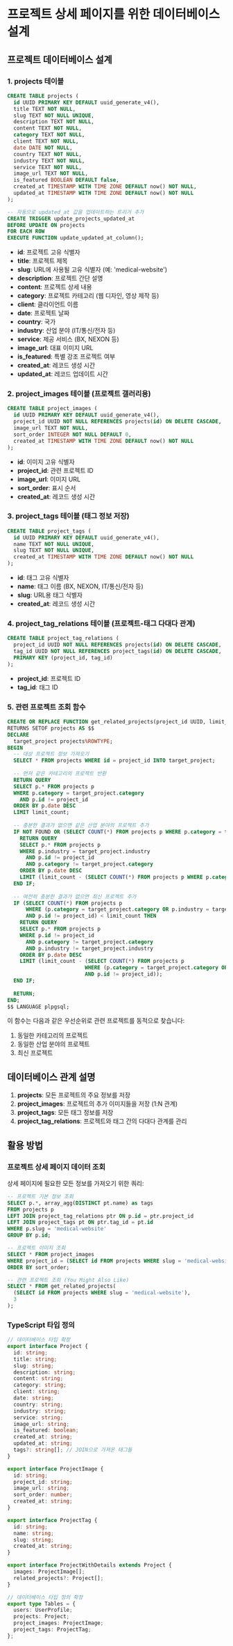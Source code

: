 # 프로젝트 상세 페이지를 위한 데이터베이스 설계

## 프로젝트 데이터베이스 설계

### 1. projects 테이블

```sql
CREATE TABLE projects (
  id UUID PRIMARY KEY DEFAULT uuid_generate_v4(),
  title TEXT NOT NULL,
  slug TEXT NOT NULL UNIQUE,
  description TEXT NOT NULL,
  content TEXT NOT NULL,
  category TEXT NOT NULL,
  client TEXT NOT NULL,
  date DATE NOT NULL,
  country TEXT NOT NULL,
  industry TEXT NOT NULL,
  service TEXT NOT NULL,
  image_url TEXT NOT NULL,
  is_featured BOOLEAN DEFAULT false,
  created_at TIMESTAMP WITH TIME ZONE DEFAULT now() NOT NULL,
  updated_at TIMESTAMP WITH TIME ZONE DEFAULT now() NOT NULL
);

-- 자동으로 updated_at 값을 업데이트하는 트리거 추가
CREATE TRIGGER update_projects_updated_at
BEFORE UPDATE ON projects
FOR EACH ROW
EXECUTE FUNCTION update_updated_at_column();
```

- **id**: 프로젝트 고유 식별자
- **title**: 프로젝트 제목
- **slug**: URL에 사용될 고유 식별자 (예: 'medical-website')
- **description**: 프로젝트 간단 설명
- **content**: 프로젝트 상세 내용
- **category**: 프로젝트 카테고리 (웹 디자인, 영상 제작 등)
- **client**: 클라이언트 이름
- **date**: 프로젝트 날짜
- **country**: 국가
- **industry**: 산업 분야 (IT/통신/전자 등)
- **service**: 제공 서비스 (BX, NEXON 등)
- **image_url**: 대표 이미지 URL
- **is_featured**: 특별 강조 프로젝트 여부
- **created_at**: 레코드 생성 시간
- **updated_at**: 레코드 업데이트 시간

### 2. project_images 테이블 (프로젝트 갤러리용)

```sql
CREATE TABLE project_images (
  id UUID PRIMARY KEY DEFAULT uuid_generate_v4(),
  project_id UUID NOT NULL REFERENCES projects(id) ON DELETE CASCADE,
  image_url TEXT NOT NULL,
  sort_order INTEGER NOT NULL DEFAULT 0,
  created_at TIMESTAMP WITH TIME ZONE DEFAULT now() NOT NULL
);
```

- **id**: 이미지 고유 식별자
- **project_id**: 관련 프로젝트 ID
- **image_url**: 이미지 URL
- **sort_order**: 표시 순서
- **created_at**: 레코드 생성 시간

### 3. project_tags 테이블 (태그 정보 저장)

```sql
CREATE TABLE project_tags (
  id UUID PRIMARY KEY DEFAULT uuid_generate_v4(),
  name TEXT NOT NULL UNIQUE,
  slug TEXT NOT NULL UNIQUE,
  created_at TIMESTAMP WITH TIME ZONE DEFAULT now() NOT NULL
);
```

- **id**: 태그 고유 식별자
- **name**: 태그 이름 (BX, NEXON, IT/통신/전자 등)
- **slug**: URL용 태그 식별자
- **created_at**: 레코드 생성 시간

### 4. project_tag_relations 테이블 (프로젝트-태그 다대다 관계)

```sql
CREATE TABLE project_tag_relations (
  project_id UUID NOT NULL REFERENCES projects(id) ON DELETE CASCADE,
  tag_id UUID NOT NULL REFERENCES project_tags(id) ON DELETE CASCADE,
  PRIMARY KEY (project_id, tag_id)
);
```

- **project_id**: 프로젝트 ID
- **tag_id**: 태그 ID

### 5. 관련 프로젝트 조회 함수

```sql
CREATE OR REPLACE FUNCTION get_related_projects(project_id UUID, limit_count INTEGER DEFAULT 3)
RETURNS SETOF projects AS $$
DECLARE
  target_project projects%ROWTYPE;
BEGIN
  -- 대상 프로젝트 정보 가져오기
  SELECT * FROM projects WHERE id = project_id INTO target_project;
  
  -- 먼저 같은 카테고리의 프로젝트 반환
  RETURN QUERY
  SELECT p.* FROM projects p
  WHERE p.category = target_project.category
    AND p.id != project_id
  ORDER BY p.date DESC
  LIMIT limit_count;
  
  -- 충분한 결과가 없으면 같은 산업 분야의 프로젝트 추가
  IF NOT FOUND OR (SELECT COUNT(*) FROM projects p WHERE p.category = target_project.category AND p.id != project_id) < limit_count THEN
    RETURN QUERY
    SELECT p.* FROM projects p
    WHERE p.industry = target_project.industry
      AND p.id != project_id
      AND p.category != target_project.category
    ORDER BY p.date DESC
    LIMIT (limit_count - (SELECT COUNT(*) FROM projects p WHERE p.category = target_project.category AND p.id != project_id));
  END IF;
  
  -- 여전히 충분한 결과가 없으면 최신 프로젝트 추가
  IF (SELECT COUNT(*) FROM projects p 
      WHERE (p.category = target_project.category OR p.industry = target_project.industry)
      AND p.id != project_id) < limit_count THEN
    RETURN QUERY
    SELECT p.* FROM projects p
    WHERE p.id != project_id
      AND p.category != target_project.category
      AND p.industry != target_project.industry
    ORDER BY p.date DESC
    LIMIT (limit_count - (SELECT COUNT(*) FROM projects p 
                         WHERE (p.category = target_project.category OR p.industry = target_project.industry)
                         AND p.id != project_id));
  END IF;
  
  RETURN;
END;
$$ LANGUAGE plpgsql;
```

이 함수는 다음과 같은 우선순위로 관련 프로젝트를 동적으로 찾습니다:
1. 동일한 카테고리의 프로젝트
2. 동일한 산업 분야의 프로젝트
3. 최신 프로젝트

## 데이터베이스 관계 설명

1. **projects**: 모든 프로젝트의 주요 정보를 저장
2. **project_images**: 프로젝트의 추가 이미지들을 저장 (1:N 관계)
3. **project_tags**: 모든 태그 정보를 저장
4. **project_tag_relations**: 프로젝트와 태그 간의 다대다 관계를 관리

## 활용 방법

### 프로젝트 상세 페이지 데이터 조회

상세 페이지에 필요한 모든 정보를 가져오기 위한 쿼리:

```sql
-- 프로젝트 기본 정보 조회
SELECT p.*, array_agg(DISTINCT pt.name) as tags
FROM projects p
LEFT JOIN project_tag_relations ptr ON p.id = ptr.project_id
LEFT JOIN project_tags pt ON ptr.tag_id = pt.id
WHERE p.slug = 'medical-website'
GROUP BY p.id;

-- 프로젝트 이미지 조회
SELECT * FROM project_images
WHERE project_id = (SELECT id FROM projects WHERE slug = 'medical-website')
ORDER BY sort_order;

-- 관련 프로젝트 조회 (You Might Also Like)
SELECT * FROM get_related_projects(
  (SELECT id FROM projects WHERE slug = 'medical-website'), 
  3
);
```

### TypeScript 타입 정의

```typescript
// 데이터베이스 타입 확장
export interface Project {
  id: string;
  title: string;
  slug: string;
  description: string;
  content: string;
  category: string;
  client: string;
  date: string;
  country: string;
  industry: string;
  service: string;
  image_url: string;
  is_featured: boolean;
  created_at: string;
  updated_at: string;
  tags?: string[]; // JOIN으로 가져온 태그들
}

export interface ProjectImage {
  id: string;
  project_id: string;
  image_url: string;
  sort_order: number;
  created_at: string;
}

export interface ProjectTag {
  id: string;
  name: string;
  slug: string;
  created_at: string;
}

export interface ProjectWithDetails extends Project {
  images: ProjectImage[];
  related_projects?: Project[];
}

// 데이터베이스 타입 정의 확장
export type Tables = {
  users: UserProfile;
  projects: Project;
  project_images: ProjectImage;
  project_tags: ProjectTag;
};
``` 
